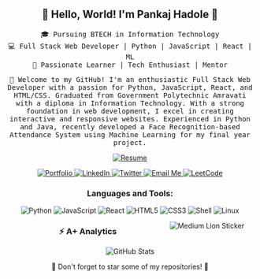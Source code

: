 <!DOCTYPE html>
<html lang="en">

<head>
  <meta charset="UTF-8">
  <meta name="viewport" content="width=device-width, initial-scale=1.0">
<!--   <title>Pankaj Hadole's GitHub</title> -->
</head>

<body>

  <!-- Header -->
  <h2 align="center">👋 Hello, World! I'm Pankaj Hadole 🚀</h2>
  <p align="center">
    <samp>🎓 Pursuing BTECH in Information Technology<br>
      💻 Full Stack Web Developer | Python | JavaScript | React | ML<br>
      🌟 Passionate Learner | Tech Enthusiast | Mentor</samp>
  </p>

  <!-- Intro -->
  <p align="center">
    <samp>🤩 Welcome to my GitHub! I'm an enthusiastic Full Stack Web
      Developer with a passion for Python, JavaScript,
      React, and HTML/CSS. Graduated from Government Polytechnic Amravati
      with a diploma in Information Technology.
      With a strong foundation in web development, I excel in creating
      interactive and responsive websites. Experienced in Python and Java,
      recently developed a Face Recognition-based Attendance System using Machine
      Learning for my final year project.</samp>
  </p>

  <!-- Resume -->
  <p align="center">
    <a href="http://tinyurl.com/Pankajsresume" target="_blank">
      <img src="https://img.shields.io/badge/Resume-%23FF5722?style=for-the-badge&logo=google-drive&logoColor=white"
        alt="Resume">
    </a>
  </p>

  <!-- Portfolio and Social Links -->
  <p align="center">
    <a href="https://phcoder05.github.io/My-Portfolio/" target="_blank">
      <img src="https://img.shields.io/badge/Portfolio-%230077B5?style=for-the-badge&logo=github&logoColor=white"
        alt="Portfolio">
    </a>
    <a href="https://www.linkedin.com/in/pankaj-hadole-722476232/" target="_blank">
      <img src="https://img.shields.io/badge/LinkedIn-%230077B5?style=for-the-badge&logo=linkedin&logoColor=white"
        alt="LinkedIn">
    </a>
    <a href="https://twitter.com/pankaj_hadole" target="_blank">
      <img src="https://img.shields.io/badge/Twitter-%231DA1F2?style=for-the-badge&logo=twitter&logoColor=white"
        alt="Twitter">
    </a>

 <!-- Email Me Button -->
<a href="mailto:pankajhadole05@gmail.com" target="_blank">
  <img src="https://img.shields.io/badge/Email%20Me-%23D14836?style=for-the-badge&logo=gmail&logoColor=white"
    alt="Email Me">
</a>

<!-- LeetCode Button -->
<a href="https://leetcode.com/PHCoder05/" target="_blank">
  <img src="https://img.shields.io/badge/LeetCode-%23F89F1B?style=for-the-badge&logo=leetcode&logoColor=white"
    alt="LeetCode">
</a>


  <!-- Tech Stack -->
  <h3 align="center">Languages and Tools:</h3>
  <p align="center">
    <img src="https://img.shields.io/badge/Python-3776AB?style=for-the-badge&logo=python&logoColor=white" alt="Python" />
    <img src="https://img.shields.io/badge/JavaScript-F7DF1E?style=for-the-badge&logo=javascript&logoColor=black"
      alt="JavaScript" />
    <img src="https://img.shields.io/badge/React-61DAFB?style=for-the-badge&logo=react&logoColor=black" alt="React" />
    <img src="https://img.shields.io/badge/HTML5-E34F26?style=for-the-badge&logo=html5&logoColor=white" alt="HTML5" />
    <img src="https://img.shields.io/badge/CSS3-1572B6?style=for-the-badge&logo=css3&logoColor=white" alt="CSS3" />
    <img src="https://img.shields.io/badge/Shell-5391FE?style=for-the-badge&logo=gnu-bash&logoColor=white" alt="Shell" />
    <img src="https://img.shields.io/badge/Linux-FCC624?style=for-the-badge&logo=linux&logoColor=black" alt="Linux" />
  </p>

  <!-- Medium Live Sticker (Lion) -->
  <p align="center">
    <img src="https://tenor.com/bb576.gif" alt="Medium Lion Sticker" style="float: right; margin-right: 20px;">
  </p>

<!-- A+ Analytics -->
<h3 align="center">⚡ A+ Analytics</h3>
<p align="center">
  <img src="https://github-readme-stats.vercel.app/api?username=PHCoder05&show_icons=true&count_private=true&hide_border=true&theme=dark&custom_title=A%2B%20Analytics"
    alt="GitHub Stats" />
</p>


  <!-- Footer -->
  <p align="center">🌟 Don't forget to star some of my repositories! 🌟</p>

</body>

</html>
